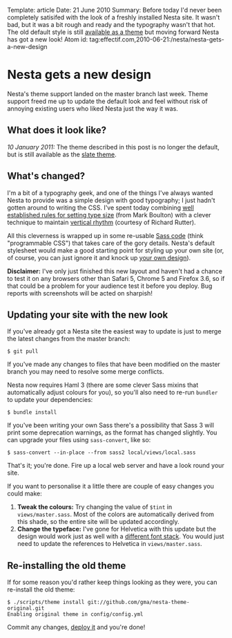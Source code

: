 Template: article
Date: 21 June 2010
Summary: Before today I'd never been completely satisifed with the look of a freshly installed Nesta site. It wasn't bad, but it was a bit rough and ready and the typography wasn't that hot. The old default style is still [available as a theme](http://github.com/gma/nesta-theme-original) but moving forward Nesta has got a new look!
Atom id: tag:effectif.com,2010-06-21:/nesta/nesta-gets-a-new-design

# Nesta gets a new design

Nesta's theme support landed on the master branch last week. Theme
support freed me up to update the default look and feel without risk of
annoying existing users who liked Nesta just the way it was.

## What does it look like?

*10 January 2011:* The theme described in this post is no longer the
default, but is still available as the [slate theme][slate].

[slate]: https://github.com/gma/nesta-theme-slate

## What's changed?

I'm a bit of a typography geek, and one of the things I've always wanted
Nesta to provide was a simple design with good typography; I just hadn't
gotten around to writing the CSS. I've spent today combining [well
established rules for setting type size][hierarchy] (from Mark Boulton)
with a clever technique to maintain [vertical rhythm][rhythm] (courtesy
of Richard Rutter).

[hierarchy]: http://www.markboulton.co.uk/journal/comments/five-simple-steps-to-better-typography-part-4
[rhythm]: http://24ways.org/2006/compose-to-a-vertical-rhythm

All this cleverness is wrapped up in some re-usable [Sass
code][sass] (think "programmable CSS") that takes care of the
gory details. Nesta's default stylesheet would make a good starting
point for styling up your own site (or, of course, you can just ignore
it and knock up [your own design](/docs/design)). 

[sass]: http://github.com/gma/nesta/blob/master/views/mixins.sass

**Disclaimer:** I've only just finished this new layout and haven't had
a chance to test it on any browsers other than Safari 5, Chrome 5 and
Firefox 3.6, so if that could be a problem for your audience test it
before you deploy. Bug reports with screenshots will be acted on
sharpish!

## Updating your site with the new look

If you've already got a Nesta site the easiest way to update is just to
merge the latest changes from the master branch:

    $ git pull

If you've made any changes to files that have been modified on the
master branch you may need to resolve some merge conflicts.

Nesta now requires Haml 3 (there are some clever Sass mixins that
automatically adjust colours for you), so you'll also need to re-run
`bundler` to update your dependencies:

    $ bundle install

If you've been writing your own Sass there's a possibility that Sass 3
will print some deprecation warnings, as the format has changed
slightly. You can upgrade your files using `sass-convert`, like so:

    $ sass-convert --in-place --from sass2 local/views/local.sass

That's it; you're done. Fire up a local web server and have a look round
your site.

If you want to personalise it a little there are couple of easy changes
you could make:

1. **Tweak the colours:** Try changing the value of `$tint` in
   `views/master.sass`. Most of the colors are automatically derived
   from this shade, so the entire site will be updated accordingly.
2. **Change the typeface:** I've gone for Helvetica with this update but
   the design would work just as well with a [different font
   stack][font-stack].
   You would just need to update the references to Helvetica in
   `views/master.sass`.

[font-stack]: http://24ways.org/2007/increase-your-font-stacks-with-font-matrix

## Re-installing the old theme

If for some reason you'd rather keep things looking as they were, you
can re-install the old theme:

    $ ./scripts/theme install git://github.com/gma/nesta-theme-original.git
    Enabling original theme in config/config.yml

Commit any changes, [deploy it](/docs/deployment) and you're done!
